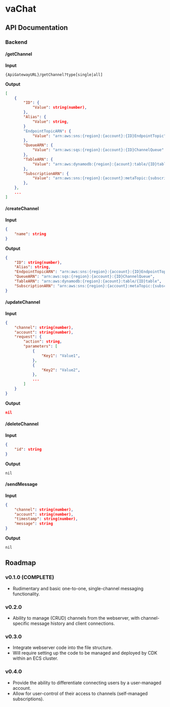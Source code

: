 # vaChat


## API Documentation
### Backend

#### /getChannel
**Input**
```http
{ApiGatewayURL}/getChannel?type[single|all]
```
**Output**
```json
[
    {
        "ID": {
            "Value": string(number),
        },
        "Alias": {
            "Value": string,
        }
        "EndpointTopicARN": {
            "Value": "arn:aws:sns:{region}:{account}:{ID}EndpointTopic"
        },
        "QueueARN": {
            "Value": "arn:aws:sqs:{region}:{account}:{ID}ChannelQueue" 
        },
        "TableARN": {
            "Value": "arn:aws:dynamodb:{region}:{acount}:table/{ID}table" 
        },
        "SubscriptionARN": {
            "Value": "arn:aws:sns:{region}:{account}:metaTopic:{subscription id}"
        },
    },
    ...
]
```

#### /createChannel
**Input**
```json
{
    "name": string
}
```
**Output**
```json
{
    "ID": string(number),
    "Alias": string,
    "EndpointTopicARN": "arn:aws:sns:{region}:{account}:{ID}EndpointTopic",
    "QueueARN": "arn:aws:sqs:{region}:{account}:{ID}ChannelQueue",
    "TableARN": "arn:aws:dynamodb:{region}:{acount}:table/{ID}table",
    "SubscriptionARN": "arn:aws:sns:{region}:{account}:metaTopic:{subscription id}",
}
```

#### /updateChannel
**Input**
```json
{
    "channel": string(number),
    "account": string(number),
    "request": {
        "action": string,
        "parameters": [
            {
                "Key1": "Value1",
            },
            {
                "Key2": "Value2",
            },
            ...
        ]
    }
}
```
**Output**
```json
nil
```


#### /deleteChannel
**Input**
```json
{
    "id": string
}
```
**Output**
```
nil
```

#### /sendMessage
**Input**
```json
{
    "channel": string(number),
    "account": string(number),
    "timestamp": string(number),
    "message": string
}
```
**Output**
```
nil
```

## Roadmap
### v0.1.0 (COMPLETE)
* Rudimentary and basic one-to-one, single-channel messaging functionality.
### v0.2.0
* Ability to manage (CRUD) channels from the webserver, with channel-specific message history and client connections.
### v0.3.0
* Integrate webserver code into the file structure. 
* Will require setting up the code to be managed and deployed by CDK within an ECS cluster.
### v0.4.0
* Provide the ability to differentiate connecting users by a user-managed account.
* Allow for user-control of their access to channels (self-managed subscriptions).
